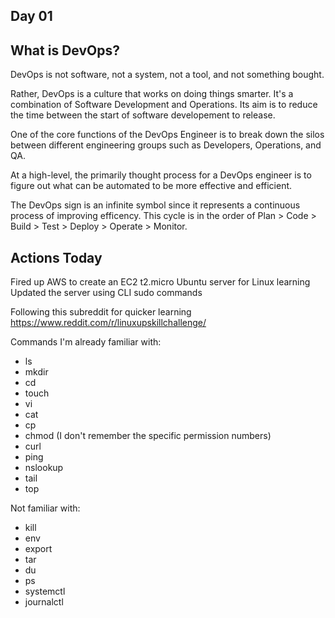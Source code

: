 ## Day 01

## What is DevOps?

DevOps is not software, not a system, not a tool, and not something bought. 

Rather, DevOps is a culture that works on doing things smarter. It's a combination of Software Development and Operations. Its aim is to reduce the time between the start of software developement to release. 

One of the core functions of the DevOps Engineer is to break down the silos between different engineering groups such as Developers, Operations, and QA.

At a high-level, the primarily thought process for a DevOps engineer is to figure out what can be automated to be more effective and efficient.

The DevOps sign is an infinite symbol since it represents a continuous process of improving efficency. This cycle is in the order of Plan > Code > Build > Test > Deploy > Operate > Monitor.

## Actions Today

Fired up AWS to create an EC2 t2.micro Ubuntu server for Linux learning
Updated the server using CLI sudo commands

Following this subreddit for quicker learning https://www.reddit.com/r/linuxupskillchallenge/

Commands I'm already familiar with:

- ls
- mkdir
- cd
- touch
- vi
- cat
- cp
- chmod (I don't remember the specific permission numbers)
- curl
- ping
- nslookup
- tail
- top

Not familiar with:
- kill
- env
- export
- tar
- du
- ps
- systemctl
- journalctl


